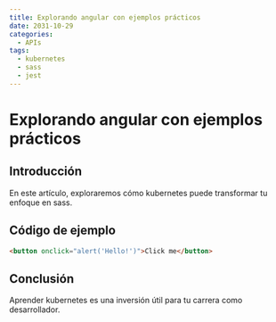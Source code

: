 ```yaml
---
title: Explorando angular con ejemplos prácticos
date: 2031-10-29
categories:
  - APIs
tags:
  - kubernetes
  - sass
  - jest
---
```


# Explorando angular con ejemplos prácticos

## Introducción

En este artículo, exploraremos cómo kubernetes puede transformar tu enfoque en sass.

## Código de ejemplo

```html
<button onclick="alert('Hello!')">Click me</button>
```

## Conclusión

Aprender kubernetes es una inversión útil para tu carrera como desarrollador.